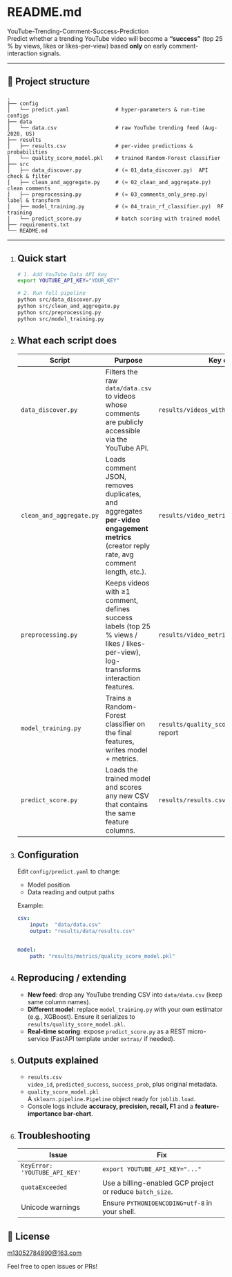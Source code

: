 README.md
========

YouTube-Trending-Comment-Success-Prediction  
Predict whether a trending YouTube video will become a **“success”** (top 25 % by views, likes or likes-per-view) based **only** on early comment-interaction signals.

---

📁 Project structure
--------------------
```
.
├── config
│   └── predict.yaml               # hyper-parameters & run-time configs
├── data
│   └── data.csv                   # raw YouTube trending feed (Aug-2020, US)
├── results
│   ├── results.csv                # per-video predictions & probabilities
│   └── quality_score_model.pkl    # trained Random-Forest classifier
├── src
│   ├── data_discover.py           # (≈ 01_data_discover.py)  API check & filter
│   ├── clean_and_aggregate.py     # (≈ 02_clean_and_aggregate.py)  clean comments
│   ├── preprocessing.py           # (≈ 03_comments_only_prep.py)  label & transform
│   ├── model_training.py          # (≈ 04_train_rf_classifier.py)  RF training
│   └── predict_score.py           # batch scoring with trained model
├── requirements.txt
└── README.md
```

---

1.  Quick start
    -------------
    ```bash
    # 1. Add YouTube Data API key
    export YOUTUBE_API_KEY="YOUR_KEY"

    # 2. Run full pipeline
    python src/data_discover.py
    python src/clean_and_aggregate.py
    python src/preprocessing.py
    python src/model_training.py
    ```

2.  What each script does
    ----------------------
    | Script | Purpose | Key outputs |
    |--------|---------|-------------|
    | `data_discover.py` | Filters the raw `data/data.csv` to videos whose comments are publicly accessible via the YouTube API. | `results/videos_with_comments_enabled.csv` |
    | `clean_and_aggregate.py` | Loads comment JSON, removes duplicates, and aggregates **per-video engagement metrics** (creator reply rate, avg comment length, etc.). | `results/video_metrics.csv` |
    | `preprocessing.py` | Keeps videos with ≥1 comment, defines success labels (top 25 % views / likes / likes-per-view), log-transforms interaction features. | `results/video_metrics_final.csv` |
    | `model_training.py` | Trains a Random-Forest classifier on the final features, writes model + metrics. | `results/quality_score_model.pkl`, console report |
    | `predict_score.py` | Loads the trained model and scores any new CSV that contains the same feature columns. | `results/results.csv` |

3.  Configuration
    --------------
    Edit `config/predict.yaml` to change:

    *   Model position
    *   Data reading and output paths
    

    Example:
    ```yaml
    csv:
        input:  "data/data.csv"
        output: "results/data/results.csv"


    model:
        path: "results/metrics/quality_score_model.pkl"
    ```

4.  Reproducing / extending
    -------------------------
    *   **New feed**: drop any YouTube trending CSV into `data/data.csv` (keep same column names).
    *   **Different model**: replace `model_training.py` with your own estimator (e.g., XGBoost). Ensure it serializes to `results/quality_score_model.pkl`.
    *   **Real-time scoring**: expose `predict_score.py` as a REST micro-service (FastAPI template under `extras/` if needed).

5.  Outputs explained
    -------------------
    *   `results.csv`  
      `video_id`, `predicted_success`, `success_prob`, plus original metadata.
    *   `quality_score_model.pkl`  
      A `sklearn.pipeline.Pipeline` object ready for `joblib.load`.
    *   Console logs include **accuracy, precision, recall, F1** and a **feature-importance bar-chart**.

6.  Troubleshooting
    -----------------
    | Issue | Fix |
    |-------|-----|
    | `KeyError: 'YOUTUBE_API_KEY'` | `export YOUTUBE_API_KEY="..."` |
    | `quotaExceeded` | Use a billing-enabled GCP project or reduce `batch_size`. |
    | Unicode warnings | Ensure `PYTHONIOENCODING=utf-8` in your shell. |

## 📄 License

m13052784890@163.com

Feel free to open issues or PRs!